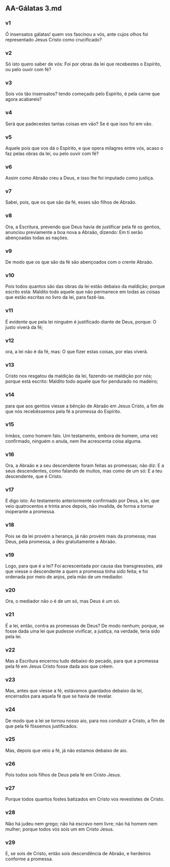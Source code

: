 ## AA-Gálatas 3.md
### v1
 Ó insensatos gálatas! quem vos fascinou a vós, ante cujos olhos foi representado Jesus Cristo como crucificado?
### v2
 Só isto quero saber de vós: Foi por obras da lei que recebestes o Espírito, ou pelo ouvir com fé?
### v3
 Sois vós tão insensatos? tendo começado pelo Espírito, é pela carne que agora acabareis?
### v4
 Será que padecestes tantas coisas em vão? Se é que isso foi em vão.
### v5
 Aquele pois que vos dá o Espírito, e que opera milagres entre vós, acaso o faz pelas obras da lei, ou pelo ouvir com fé?
### v6
 Assim como Abraão creu a Deus, e isso lhe foi imputado como justiça.
### v7
 Sabei, pois, que os que são da fé, esses são filhos de Abraão.
### v8
 Ora, a Escritura, prevendo que Deus havia de justificar pela fé os gentios, anunciou previamente a boa nova a Abraão, dizendo: Em ti serão abençoadas todas as nações.
### v9
 De modo que os que são da fé são abençoados com o crente Abraão.
### v10
 Pois todos quantos são das obras da lei estão debaixo da maldição; porque escrito está: Maldito todo aquele que não permanece em todas as coisas que estão escritas no livro da lei, para fazê-las.
### v11
 É evidente que pela lei ninguém é justificado diante de Deus, porque: O justo viverá da fé;
### v12
 ora, a lei não é da fé, mas: O que fizer estas coisas, por elas viverá.
### v13
 Cristo nos resgatou da maldição da lei, fazendo-se maldição por nós; porque está escrito: Maldito todo aquele que for pendurado no madeiro;
### v14
 para que aos gentios viesse a bênção de Abraão em Jesus Cristo, a fim de que nós recebêssemos pela fé a promessa do Espírito.
### v15
 Irmãos, como homem falo. Um testamento, embora de homem, uma vez confirmado, ninguém o anula, nem lhe acrescenta coisa alguma.
### v16
 Ora, a Abraão e a seu descendente foram feitas as promessas; não diz: E a seus descendentes, como falando de muitos, mas como de um só: E a teu descendente, que é Cristo.
### v17
 E digo isto: Ao testamento anteriormente confirmado por Deus, a lei, que veio quatrocentos e trinta anos depois, não invalida, de forma a tornar inoperante a promessa.
### v18
 Pois se da lei provém a herança, já não provém mais da promessa; mas Deus, pela promessa, a deu gratuitamente a Abraão.
### v19
 Logo, para que é a lei? Foi acrescentada por causa das transgressões, até que viesse o descendente a quem a promessa tinha sido feita; e foi ordenada por meio de anjos, pela mão de um mediador.
### v20
 Ora, o mediador não o é de um só, mas Deus é um só.
### v21
 É a lei, então, contra as promessas de Deus? De modo nenhum; porque, se fosse dada uma lei que pudesse vivificar, a justiça, na verdade, teria sido pela lei.
### v22
 Mas a Escritura encerrou tudo debaixo do pecado, para que a promessa pela fé em Jesus Cristo fosse dada aos que crêem.
### v23
 Mas, antes que viesse a fé, estávamos guardados debaixo da lei, encerrados para aquela fé que se havia de revelar.
### v24
 De modo que a lei se tornou nosso aio, para nos conduzir a Cristo, a fim de que pela fé fôssemos justificados.
### v25
 Mas, depois que veio a fé, já não estamos debaixo de aio.
### v26
 Pois todos sois filhos de Deus pela fé em Cristo Jesus.
### v27
 Porque todos quantos fostes batizados em Cristo vos revestistes de Cristo.
### v28
 Não há judeu nem grego; não há escravo nem livre; não há homem nem mulher; porque todos vós sois um em Cristo Jesus.
### v29
 E, se sois de Cristo, então sois descendência de Abraão, e herdeiros conforme a promessa.
